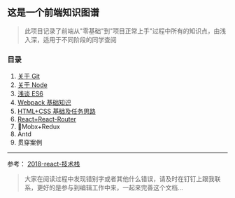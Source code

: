 ## 这是一个前端知识图谱

> 此项目记录了前端从"零基础"到"项目正常上手"过程中所有的知识点，由浅入深，适用于不同阶段的同学查阅

### 目录

1.  [关于 Git](./doc/关于Git.md)
2.  [关于 Node](./doc/关于Node.md)
3.  [浅谈 ES6](./doc/关于ES6.md)
4.  [Webpack 基础知识](./doc/关于Webpack.md)
5.  [HTML+CSS 基础及任务思路](./doc/关于工作思路.md)
6.  [React+React-Router](./doc/关于React.md)
7.  Mobx+Redux
8.  Antd
9.  贯穿案例

---

参考：
[2018-react-技术栈](https://raw.githubusercontent.com/adam-golab/react-developer-roadmap/master/roadmap.png)

> 大家在阅读过程中发现错别字或者其他什么错误，请及时在钉钉上跟我联系，更好的是参与到编辑工作中来，一起来完善这个文档...
